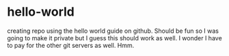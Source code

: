 # hello-world
creating repo using the hello world guide on github. Should be fun
so I was going to make it private but I guess this should work as well. I wonder I have to pay for the other git servers as well. Hmm. 

